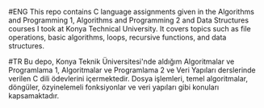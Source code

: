 #ENG
This repo contains C language assignments given in the Algorithms and Programming 1,
Algorithms and Programming 2 and Data Structures courses I took at Konya Technical University. 
It covers topics such as file operations, basic algorithms, loops, recursive functions, and data structures.

#TR
Bu depo, Konya Teknik Üniversitesi'nde aldığım Algoritmalar ve Programlama 1, 
Algoritmalar ve Programlama 2 ve Veri Yapıları derslerinde verilen C dili ödevlerini içermektedir.
Dosya işlemleri, temel algoritmalar, döngüler, özyinelemeli fonksiyonlar ve veri yapıları gibi konuları kapsamaktadır.
